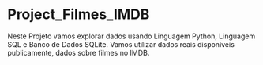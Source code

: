 # Project_Filmes_IMDB
Neste Projeto vamos explorar dados usando Linguagem Python, Linguagem SQL e Banco de Dados SQLite. Vamos utilizar dados reais disponíveis publicamente, dados sobre filmes no IMDB.
